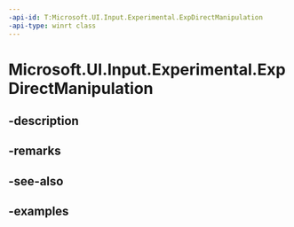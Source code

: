 ```yaml
---
-api-id: T:Microsoft.UI.Input.Experimental.ExpDirectManipulation
-api-type: winrt class
---
```


# Microsoft.UI.Input.Experimental.ExpDirectManipulation

<!--
public sealed class ExpDirectManipulation : Microsoft.UI.Input.Experimental.ExpInputObject
-->


## -description

## -remarks

## -see-also

## -examples


